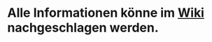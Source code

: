 # Alle Informationen könne im [Wiki](https://github.com/ComputerNetworkManager/WikiDE/wiki) nachgeschlagen werden.